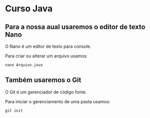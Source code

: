 # Curso Java

## Para a nossa aual usaremos o editor de texto Nano

O Nano é um editor de texto para console.

Para criar ou alterar  um arquivo usamos:

`
nano Arquivo.java
`


## Também usaremos o Git

O Git é um gerenciador de código fonte.

Para iniciar o gerenciamento de uma pasta usamos:


`
git init
`
